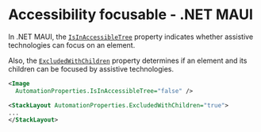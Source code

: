 # Accessibility focusable - .NET MAUI

In .NET MAUI, the [`IsInAccessibleTree`](https://learn.microsoft.com/en-us/dotnet/api/microsoft.maui.controls.automationproperties.isinaccessibletreeproperty?view=net-maui-8.0#microsoft-maui-controls-automationproperties-isinaccessibletreeproperty) property indicates whether assistive technologies can focus on an element.

Also, the [`ExcludedWithChildren`](https://learn.microsoft.com/en-us/dotnet/api/microsoft.maui.controls.automationproperties.excludedwithchildrenproperty?view=net-maui-8.0#microsoft-maui-controls-automationproperties-excludedwithchildrenproperty) property determines if an element and its children can be focused by assistive technologies.

```xml
<Image 
  AutomationProperties.IsInAccessibleTree="false" />

<StackLayout AutomationProperties.ExcludedWithChildren="true">
...
</StackLayout>
```
